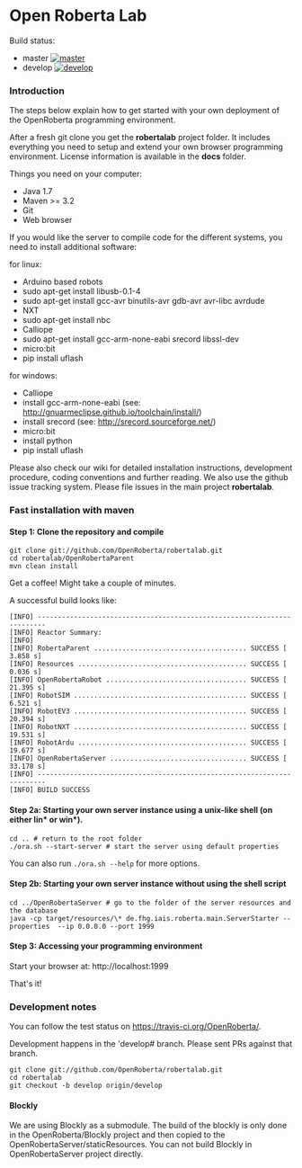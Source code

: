 Open Roberta Lab
================

Build status:

* master [![master](https://travis-ci.org/OpenRoberta/robertalab.svg?branch=master)](https://travis-ci.org/OpenRoberta/robertalab/builds)
* develop [![develop](https://travis-ci.org/OpenRoberta/robertalab.svg?branch=develop)](https://travis-ci.org/OpenRoberta/robertalab/builds)

### Introduction

The steps below explain how to get started with your own deployment of the
OpenRoberta programming environment.

After a fresh git clone you get the **robertalab** project folder.
It includes everything you need to setup and extend your own browser programming
environment. License information is available in the **docs** folder.

Things you need on your computer:

* Java 1.7
* Maven >= 3.2
* Git
* Web browser

If you would like the server to compile code for the different systems, you need to install additional software:

for linux:
* Arduino based robots
 * sudo apt-get install libusb-0.1-4
 * sudo apt-get install gcc-avr binutils-avr gdb-avr avr-libc avrdude
* NXT
 * sudo apt-get install nbc
* Calliope
 * sudo apt-get install gcc-arm-none-eabi srecord libssl-dev
* micro:bit
 * pip install uflash
 
for windows:
* Calliope
 * install gcc-arm-none-eabi (see: http://gnuarmeclipse.github.io/toolchain/install/)
 * install srecord (see: http://srecord.sourceforge.net/)
* micro:bit
 * install python
 * pip install uflash


Please also check our wiki for detailed installation instructions, development procedure, coding conventions and further reading. We also use the github issue tracking system. Please file issues in the main project **robertalab**.


### Fast installation with maven

#### Step 1: Clone the repository and compile

    git clone git://github.com/OpenRoberta/robertalab.git
    cd robertalab/OpenRobertaParent
    mvn clean install

Get a coffee! Might take a couple of minutes.

A successful build looks like:

    [INFO] ------------------------------------------------------------------------
    [INFO] Reactor Summary:
    [INFO] 
    [INFO] RobertaParent ...................................... SUCCESS [  3.858 s]
    [INFO] Resources .......................................... SUCCESS [  0.036 s]
    [INFO] OpenRobertaRobot ................................... SUCCESS [ 21.395 s]
    [INFO] RobotSIM ........................................... SUCCESS [  6.521 s]
    [INFO] RobotEV3 ........................................... SUCCESS [ 20.394 s]
    [INFO] RobotNXT ........................................... SUCCESS [ 19.531 s]
    [INFO] RobotArdu .......................................... SUCCESS [ 19.677 s]
    [INFO] OpenRobertaServer .................................. SUCCESS [ 33.178 s]
    [INFO] ------------------------------------------------------------------------
    [INFO] BUILD SUCCESS

#### Step 2a: Starting your own server instance using a unix-like shell (on either lin* or win*).

    cd .. # return to the root folder
    ./ora.sh --start-server # start the server using default properties

You can also run `./ora.sh --help` for more options.

#### Step 2b: Starting your own server instance without using the shell script

    cd ../OpenRobertaServer # go to the folder of the server resources and the database
    java -cp target/resources/\* de.fhg.iais.roberta.main.ServerStarter --properties  --ip 0.0.0.0 --port 1999

#### Step 3: Accessing your programming environment

Start your browser at: http://localhost:1999


That's it!

### Development notes

You can follow the test status on https://travis-ci.org/OpenRoberta/.

Development happens in the 'develop# branch. Please sent PRs against that
branch.

    git clone git://github.com/OpenRoberta/robertalab.git
    cd robertalab
    git checkout -b develop origin/develop

#### Blockly

We are using Blockly as a submodule. The build of the blockly is only done in
the OpenRoberta/Blockly project and then copied to the
OpenRobertaServer/staticResources. You can not build Blockly in
OpenRobertaServer project directly.


